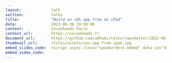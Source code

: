 ```yaml
---
layout:             talk
section:            talks
title:  	        "Build an iOS app from an iPad"
date:               2022-06-30 19:00:00
context:            Cocoaheads Paris
context_url:        https://cocoaheads.fr
document_url:       https://github.com/adhumi/talks/raw/master/2022-06-ios-app-from-ipad/ios-app-from-ipad.pdf
thumbnail_url:      /talks/assets/ios-app-from-ipad.jpg
embed_slides_code:  <script async class="speakerdeck-embed" data-id="3bcf0e407faf4398ab9c6e9131ff929c" data-ratio="1.77777777777778" src="//speakerdeck.com/assets/embed.js"></script>
embed_video_code:   
---
```


